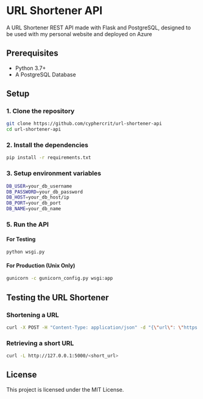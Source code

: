 # URL Shortener API
A URL Shortener REST API made with Flask and PostgreSQL, designed to be used with my personal website and deployed on Azure

## Prerequisites

- Python 3.7+
- A PostgreSQL Database

## Setup

### 1. Clone the repository

```sh
git clone https://github.com/cyphercrit/url-shortener-api
cd url-shortener-api
```

### 2. Install the dependencies

```sh
pip install -r requirements.txt
```

### 3. Setup environment variables

```sh
DB_USER=your_db_username
DB_PASSWORD=your_db_password
DB_HOST=your_db_host/ip
DB_PORT=your_db_port
DB_NAME=your_db_name
```

### 5. Run the API

#### For Testing
```
python wsgi.py
```

#### For Production (Unix Only)
```sh
gunicorn -c gunicorn_config.py wsgi:app
```

## Testing the URL Shortener

### Shortening a URL
```sh
curl -X POST -H "Content-Type: application/json" -d "{\"url\": \"https://www.example.com\"}" http://127.0.0.1:5000/shorten
```

### Retrieving a short URL
```sh
curl -L http://127.0.0.1:5000/<short_url>
```

## License
This project is licensed under the MIT License.



